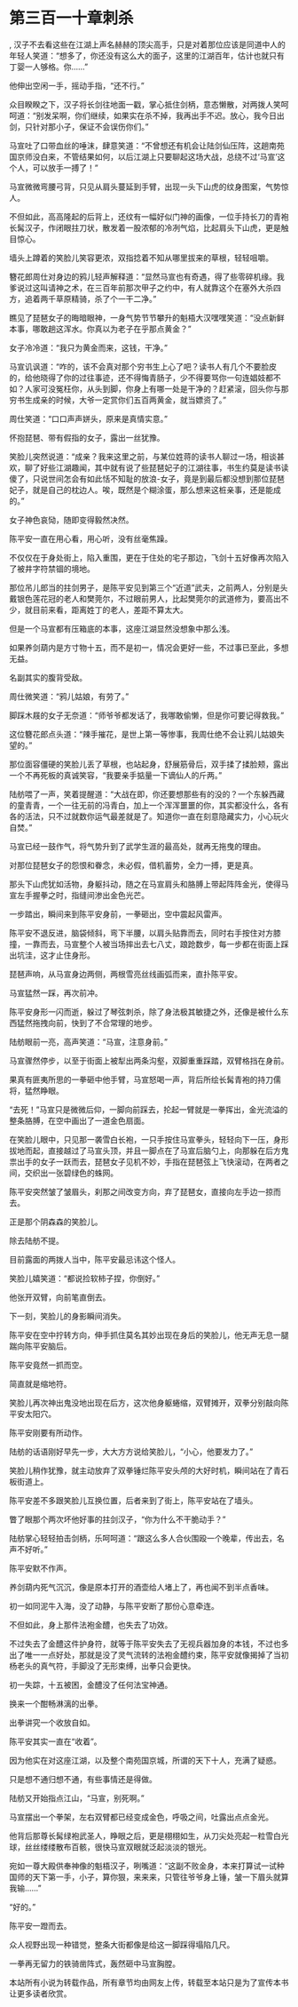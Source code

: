 # 第三百一十章刺杀
,  汉子不去看这些在江湖上声名赫赫的顶尖高手，只是对着那位应该是同道中人的年轻人笑道：“想多了，你还没有这么大的面子，这里的江湖百年，估计也就只有丁婴一人够格。你……”
   他伸出空闲一手，摇动手指，“还不行。”
   众目睽睽之下，汉子将长剑往地面一戳，掌心抵住剑柄，意态懒散，对两拨人笑呵呵道：“别发呆啊，你们继续，如果实在杀不掉，我再出手不迟。放心，我今日出剑，只针对那小子，保证不会误伤你们。”
   马宣吐了口带血丝的唾沫，肆意笑道：“不曾想还有机会让陆剑仙压阵，这趟南苑国京师没白来，不管结果如何，以后江湖上只要聊起这场大战，总绕不过‘马宣’这个人，可以放手一搏了！”
   马宣微微弯腰弓背，只见从肩头蔓延到手臂，出现一头下山虎的纹身图案，气势惊人。
   不但如此，高高隆起的后背上，还纹有一幅好似门神的画像，一位手持长刀的青袍长髯汉子，作闭眼拄刀状，散发着一股浓郁的冷冽气焰，比起肩头下山虎，更是触目惊心。
   墙头上蹲着的笑脸儿笑容更浓，双指捻着不知从哪里拔来的草根，轻轻咀嚼。
   簪花郎周仕对身边的鸦儿轻声解释道：“显然马宣也有奇遇，得了些零碎机缘。我爹说过这叫请神之术，在三百年前那次甲子之约中，有人就靠这个在塞外大杀四方，追着两千草原精骑，杀了个一干二净。”
   瞧见了琵琶女子的晦暗眼神，一身气势节节攀升的魁梧大汉嘿嘿笑道：“没点新鲜本事，哪敢趟这浑水。你真以为老子在乎那点黄金？”
   女子冷冷道：“我只为黄金而来，这钱，干净。”
   马宣讥讽道：“咋的，该不会真对那个穷书生上心了吧？读书人有几个不要脸皮的，给他晓得了你的过往事迹，还不得悔青肠子，少不得要骂你一句连娼妓都不如？人家可没冤枉你，从头到脚，你身上有哪一处是干净的？赶紧滚，回头你与那穷书生成亲的时候，大爷一定赏你们五百两黄金，就当嫖资了。”
   周仕笑道：“口口声声姘头，原来是真情实意。”
   怀抱琵琶、带有假指的女子，露出一丝犹豫。
   笑脸儿突然说道：“成亲？我来这里之前，与某位姓蒋的读书人聊过一场，相谈甚欢，聊了好些江湖趣闻，其中就有说了些琵琶妃子的江湖往事，书生约莫是读书读傻了，只说世间怎会有如此恬不知耻的放浪-女子，竟是到最后都没想到那位琵琶妃子，就是自己的枕边人。唉，既然是个糊涂蛋，那么想来这桩亲事，还是能成的。”
   女子神色哀恸，随即变得毅然决然。
   陈平安一直在用心看，用心听，没有丝毫焦躁。
   不仅仅在于身处街上，陷入重围，更在于住处的宅子那边，飞剑十五好像再次陷入了被井字符禁锢的境地。
   那位吊儿郎当的拄剑男子，是陈平安见到第三个“近道”武夫，之前两人，分别是头戴银色莲花冠的老人和樊莞尔，不过眼前男人，比起樊莞尔的武道修为，要高出不少，就目前来看，距离姓丁的老人，差距不算太大。
   但是一个马宣都有压箱底的本事，这座江湖显然没想象中那么浅。
   如果养剑葫内是方寸物十五，而不是初一，情况会更好一些，不过事已至此，多想无益。
   名副其实的腹背受敌。
   周仕微笑道：“鸦儿姑娘，有劳了。”
   脚踩木屐的女子无奈道：“师爷爷都发话了，我哪敢偷懒，但是你可要记得救我。”
   这位簪花郎点头道：“辣手摧花，是世上第一等惨事，我周仕绝不会让鸦儿姑娘失望的。”
   那位面容僵硬的笑脸儿丢了草根，也站起身，舒展筋骨后，双手揉了揉脸颊，露出一个不再死板的真诚笑容，“我要亲手掂量一下谪仙人的斤两。”
   陆舫喂了一声，笑着提醒道：“大战在即，你还要想那些有的没的？一个东躲西藏的童青青，一个一往无前的冯青白，加上一个浑浑噩噩的你，其实都没什么，各有各的活法，只不过就数你运气最差就是了。知道你一直在刻意隐藏实力，小心玩火自焚。”
   马宣已经一鼓作气，将气势升到了武学生涯的最高处，就再无拖曳的理由。
   对那位琵琶女子的怨恨和眷念，未必假，借机蓄势，全力一搏，更是真。
   那头下山虎犹如活物，身躯抖动，随之在马宣肩头和胳膊上带起阵阵金光，使得马宣左手握拳之时，指缝间渗出金色光芒。
   一步踏出，瞬间来到陈平安身前，一拳砸出，空中震起风雷声。
   陈平安不退反进，脑袋倾斜，弯下半腰，以肩头贴靠而去，同时右手按住对方膝撞，一靠而去，马宣整个人被当场摔出去七八丈，踉跄数步，每一步都在街面上踩出坑洼，这才止住身形。
   琵琶声响，从马宣身边两侧，两根雪亮丝线画弧而来，直扑陈平安。
   马宣猛然一踩，再次前冲。
   陈平安身形一闪而逝，躲过了琴弦刺杀，除了身法极其敏捷之外，还像是被什么东西猛然拖拽向前，快到了不合常理的地步。
   陆舫眼前一亮，高声笑道：“马宣，注意身前。”
   马宣骤然停步，以至于街面上被犁出两条沟壑，双脚重重踩踏，双臂格挡在身前。
   果真有匪夷所思的一拳砸中他手臂，马宣怒喝一声，背后所绘长髯青袍的持刀儒将，猛然睁眼。
   “去死！”马宣只是微微后仰，一脚向前踩去，抡起一臂就是一拳挥出，金光流溢的整条胳膊，在空中画出了一道金色扇面。
   在笑脸儿眼中，只见那一袭雪白长袍，一只手按住马宣拳头，轻轻向下一压，身形拔地而起，直接越过了马宣头顶，并且一脚点在了马宣后脑勺上，向那躲在后方鬼祟出手的女子一跃而去，琵琶女子见机不妙，手指在琵琶弦上飞快滚动，在两者之间，交织出一张碧绿色的蛛网。
   陈平安突然皱了皱眉头，刹那之间改变方向，弃了琵琶女，直接向左手边一掠而去。
   正是那个阴森森的笑脸儿。
   除去陆舫不提。
   目前露面的两拨人当中，陈平安最忌讳这个怪人。
   笑脸儿嬉笑道：“都说捡软柿子捏，你倒好。”
   他张开双臂，向前笔直倒去。
   下一刻，笑脸儿的身影瞬间消失。
   陈平安在空中拧转方向，伸手抓住莫名其妙出现在身后的笑脸儿，他无声无息一腿踹向陈平安脑后。
   陈平安竟然一抓而空。
   简直就是缩地符。
   笑脸儿再次神出鬼没地出现在后方，这次他身躯蜷缩，双臂摊开，双拳分别敲向陈平安太阳穴。
   陈平安刚要有所动作。
   陆舫的话语刚好早先一步，大大方方说给笑脸儿，“小心，他要发力了。”
   笑脸儿稍作犹豫，就主动放弃了双拳锤烂陈平安头颅的大好时机，瞬间站在了青石板街道上。
   陈平安差不多跟笑脸儿互换位置，后者来到了街上，陈平安站在了墙头。
   瞥了眼那个两次坏他好事的拄剑汉子，“你为什么不干脆动手？”
   陆舫掌心轻轻拍击剑柄，乐呵呵道：“跟这么多人合伙围殴一个晚辈，传出去，名声不好听。”
   陈平安默不作声。
   养剑葫内死气沉沉，像是原本打开的酒壶给人堵上了，再也闻不到半点香味。
   初一如同泥牛入海，没了动静，与陈平安断了那份心意牵连。
   不但如此，身上那件法袍金醴，也失去了功效。
   不过失去了金醴这件护身符，就等于陈平安失去了无视兵器加身的本钱，不过也多出了唯一一点好处，那就是没了灵气流转的法袍金醴约束，陈平安就像揭掉了当初杨老头的真气符，手脚没了无形束缚，出拳只会更快。
   初一失踪，十五被困，金醴没了任何法宝神通。
   换来一个酣畅淋漓的出拳。
   出拳讲究一个收放自如。
   陈平安其实一直在“收着”。
   因为他实在对这座江湖，以及整个南苑国京城，所谓的天下十人，充满了疑惑。
   只是想不通归想不通，有些事情还是得做。
   陆舫又开始指点江山，“马宣，别死啊。”
   马宣摆出一个拳架，左右双臂都已经变成金色，呼吸之间，吐露出点点金光。
   他背后那尊长髯绿袍武圣人，睁眼之后，更是栩栩如生，从刀尖处亮起一粒雪白光球，丝丝缕缕散布百骸，很快马宣双眼就泛起淡淡的银光。
   宛如一尊大殿供奉神像的魁梧汉子，咧嘴道：“这副不败金身，本来打算试一试种国师的天下第一手，小子，算你狠，来来来，只管往爷爷身上锤，皱一下眉头就算我输……”
   “好的。”
   陈平安一蹬而去。
   众人视野出现一种错觉，整条大街都像是给这一脚踩得塌陷几尺。
   一拳再无留力的铁骑凿阵式，轰然砸中马宣胸膛。
  本站所有小说为转载作品，所有章节均由网友上传，转载至本站只是为了宣传本书让更多读者欣赏。